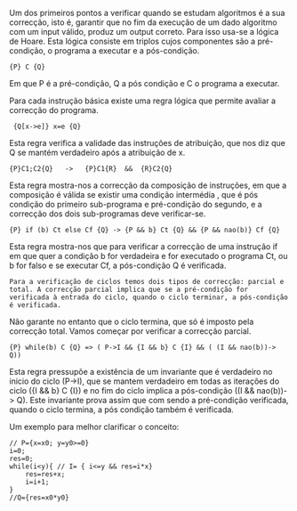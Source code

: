 Um dos primeiros pontos a verificar quando se estudam algoritmos  é a sua correcção, isto é, garantir que no fim da execução de um dado algoritmo com um input válido, produz um output correto.
Para isso usa-se a lógica de Hoare. Esta lógica consiste em triplos cujos componentes são a pré-condição, o programa a executar e a pós-condição.
   
 	{P} C {Q} 

Em que P é a pré-condição, Q a pós condição e C o programa a executar.
   
Para cada instrução básica existe uma regra lógica que permite avaliar a correcção do programa.
   
	 {Q[x->e]} x=e {Q}

 Esta regra verifica a validade das instruções de atribuição, que nos diz que Q se mantém verdadeiro após a atribuição de x.
    
	{P}C1;C2{Q}   ->   {P}C1{R}  &&  {R}C2{Q}

Esta regra mostra-nos a correcção da composição de instruções, em que a composição é válida se existir uma condição intermédia , que é pós condição do primeiro sub-programa e pré-condição do segundo, e a correcção dos dois sub-programas deve verificar-se.

  	{P} if (b) Ct else Cf {Q} -> {P && b} Ct {Q} && {P && nao(b)} Cf {Q}   

Esta regra mostra-nos que para verificar a correcção de uma instrução if em que quer a condição b for verdadeira e for executado o programa Ct, ou b for falso e se executar Cf, a pós-condição Q é verificada.

    Para a verificação de ciclos temos dois tipos de correcção: parcial e total. A correcção parcial implica que se a pré-condição for verificada à entrada do ciclo, quando o ciclo terminar, a pós-condição é verificada.
 Não garante no entanto que o ciclo termina, que só é imposto pela correcção total. Vamos começar por verificar a correcção parcial.
    
    {P} while(b) C {Q} => ( P->I && {I && b} C {I} && ( (I && nao(b))-> Q))     

Esta regra pressupõe a existência de um invariante que é verdadeiro no inicio do ciclo (P->I), que se mantem verdadeiro em todas as iterações do ciclo ({I && b} C {I}) e no fim do ciclo implica a pós-condição ((I && nao(b))-> Q).
 Este invariante prova assim que com sendo a pré-condição verificada, quando o ciclo termina, a pós condição também é verificada.
    
Um exemplo para melhor clarificar o conceito:

    // P={x=x0; y=y0>=0}
    i=0;
    res=0;
    while(i<y){ // I= { i<=y && res=i*x}
 	    res=res+x;
 	    i=i+1;
    }
    //Q={res=x0*y0}

